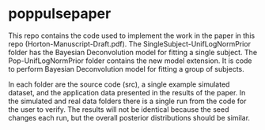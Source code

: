 # poppulsepaper

This repo contains the code used to implement the work in the paper in this repo (Horton-Manuscript-Draft.pdf). The SingleSubject-UnifLogNormPrior folder has the Bayesian Deconvolution model for fitting a single subject.  The Pop-UnifLogNormPrior folder contains the new model extension. It is code to perform Bayesian Deconvolution model for fitting a group of subjects.

In each folder are the source code (src), a single example simulated dataset, and the application data presented in the results of the paper. In the simulated and real data folders there is a single run from the code for the user to verify.  The results will not be identical because the seed changes each run, but the overall posterior distributions should be similar.

